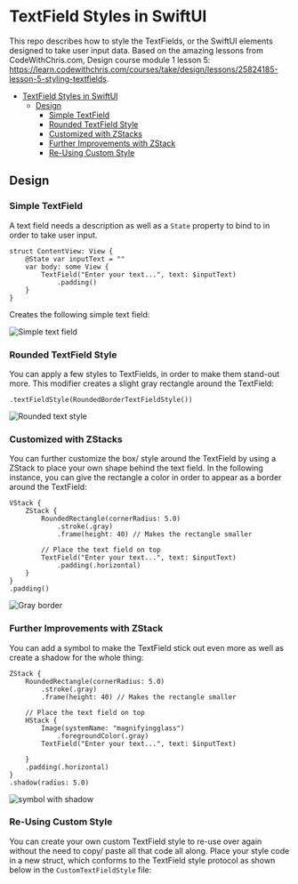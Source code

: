 # TextField Styles in SwiftUI
This repo describes how to style the TextFields, or the SwiftUI elements designed to take user
input data. Based on the amazing lessons from CodeWithChris.com, Design course module 1
lesson 5: https://learn.codewithchris.com/courses/take/design/lessons/25824185-lesson-5-styling-textfields.

- [TextField Styles in SwiftUI](#textfield-styles-in-swiftui)
  - [Design](#design)
    - [Simple TextField](#simple-textfield)
    - [Rounded TextField Style](#rounded-textfield-style)
    - [Customized with ZStacks](#customized-with-zstacks)
    - [Further Improvements with ZStack](#further-improvements-with-zstack)
    - [Re-Using Custom Style](#re-using-custom-style)

## Design
### Simple TextField
A text field needs a description as well as a `State` property to bind to
in order to take user input.
```
struct ContentView: View {
    @State var inputText = ""
    var body: some View {
        TextField("Enter your text...", text: $inputText)
            .padding()
    }
}
```
Creates the following simple text field:

![Simple text field](img/textField.jpeg)

### Rounded TextField Style
You can apply a few styles to TextFields, in order to make them stand-out more. This modifier
creates a slight gray rectangle around the TextField:
```
.textFieldStyle(RoundedBorderTextFieldStyle())
```
![Rounded text style](img/roundedTextField.jpeg)

### Customized with ZStacks
You can further customize the box/ style around the TextField by using a ZStack to place
your own shape behind the text field. In the following instance, you can give the rectangle
a color in order to appear as a border around the TextField:
```
VStack {
    ZStack {
        RoundedRectangle(cornerRadius: 5.0)
            .stroke(.gray)
            .frame(height: 40) // Makes the rectangle smaller
        
        // Place the text field on top
        TextField("Enter your text...", text: $inputText)
            .padding(.horizontal)
    }
}
.padding()
```
![Gray border](img/grayBorderZstack.jpeg)

### Further Improvements with ZStack
You can add a symbol to make the TextField stick out even more as well as create a shadow for the 
whole thing:
```
ZStack {
    RoundedRectangle(cornerRadius: 5.0)
        .stroke(.gray)
        .frame(height: 40) // Makes the rectangle smaller
    
    // Place the text field on top
    HStack {
        Image(systemName: "magnifyingglass")
            .foregroundColor(.gray)
        TextField("Enter your text...", text: $inputText)
        
    }
    .padding(.horizontal)
}
.shadow(radius: 5.0)
```
![symbol with shadow](img/withGray.jpeg)

### Re-Using Custom Style
You can create your own custom TextField style to re-use over again without the need
to copy/ paste all that code all along. Place your style code in a new struct, which
conforms to the TextField style protocol as shown below in the `CustomTextFieldStyle` file:
```

```
